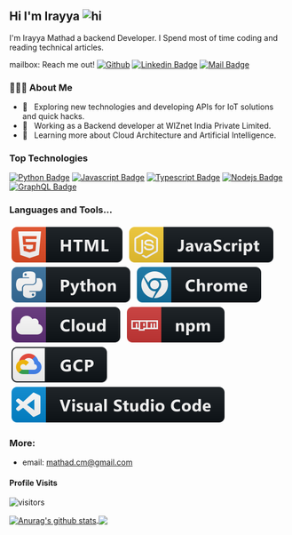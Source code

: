 ## Hi I'm Irayya <img src="https://user-images.githubusercontent.com/1303154/88677602-1635ba80-d120-11ea-84d8-d263ba5fc3c0.gif" width="28px" alt="hi">

I'm Irayya Mathad a backend Developer. I Spend most of time coding and reading technical articles.

mailbox: Reach me out!
[![Github](https://img.shields.io/badge/-Github.irayya108-000?style=flat&logo=Github&logoColor=white)](https://github.com/irayya108)
    [![Linkedin Badge](https://img.shields.io/badge/-Irayya-0e76a8?style=flat&labelColor=0e76a8&logo=linkedin&logoColor=white)](https://www.linkedin.com/in/irayya-m-0128159b) 
  [![Mail Badge](https://img.shields.io/badge/-Irayya-c0392b?style=flat&labelColor=c0392b&logo=gmail&logoColor=white)](mailto:mathad.cm@gmail.com)

<!-- TODO: Add last video link -->

<h3> 👨🏻‍💻 About Me </h3>

- 🤔 &nbsp; Exploring new technologies and developing APIs for IoT solutions and quick hacks.
- 💼 &nbsp; Working as a Backend developer at WIZnet India Private Limited.
- 🌱 &nbsp; Learning more about Cloud Architecture and Artificial Intelligence.


### Top Technologies

<!-- TODO: Make technologies links takes you to repositories -->

[![Python Badge](https://img.shields.io/badge/-Python-FF4500?style=for-the-badge&labelColor=black&logo=python&logoColor=FF4500)](#)
[![Javascript Badge](https://img.shields.io/badge/-Javascript-F0DB4F?style=for-the-badge&labelColor=black&logo=javascript&logoColor=F0DB4F)](#) [![Typescript Badge](https://img.shields.io/badge/-Typescript-007acc?style=for-the-badge&labelColor=black&logo=typescript&logoColor=007acc)](#) [![Nodejs Badge](https://img.shields.io/badge/-Nodejs-3C873A?style=for-the-badge&labelColor=black&logo=node.js&logoColor=3C873A)](#) [![GraphQL Badge](https://img.shields.io/badge/-GraphQl-e535ab?style=for-the-badge&labelColor=black&logo=graphql&logoColor=e535ab)](#)


### Languages and Tools...
<p >
 <img src="https://raw.githubusercontent.com/8bithemant/8bithemant/master/svg/dev/languages/html.svg" alt="Twitter" style="vertical-align:top; margin:4px">
 <!-- <img src="https://raw.githubusercontent.com/8bithemant/8bithemant/master/svg/dev/languages/csharp.svg"alt="Twitter" style="vertical-align:top; margin:4px"> -->
 <img src="https://raw.githubusercontent.com/8bithemant/8bithemant/master/svg/dev/languages/js.svg" alt="Twitter" style="vertical-align:top; margin:4px">
 <img src="https://raw.githubusercontent.com/8bithemant/8bithemant/master/svg/dev/languages/python.svg" alt="Twitter" style="vertical-align:top; margin:4px">
 <!-- <img src="https://raw.githubusercontent.com/8bithemant/8bithemant/master/svg/dev/frameworks/react.svg" alt="Twitter" style="vertical-align:top; margin:4px"> -->
 <!-- <img src="https://raw.githubusercontent.com/8bithemant/8bithemant/master/svg/dev/frameworks/vue.svg" alt="Twitter" style="vertical-align:top; margin:4px"> -->
 <img src="https://raw.githubusercontent.com/8bithemant/8bithemant/master/svg/dev/misc/chrome.svg" alt="Twitter" style="vertical-align:top; margin:4px">
 <img src="https://raw.githubusercontent.com/8bithemant/8bithemant/master/svg/dev/misc/cloud.svg" alt="Twitter" style="vertical-align:top; margin:4px">
 <!-- <img src="https://raw.githubusercontent.com/8bithemant/8bithemant/master/svg/dev/misc/datascience.svg" alt="Twitter" style="vertical-align:top; margin:4px"> -->
 <!-- <img src="https://raw.githubusercontent.com/8bithemant/8bithemant/master/svg/dev/services/aws.svg" alt="Twitter" style="vertical-align:top; margin:4px"> -->
 <img src="https://raw.githubusercontent.com/8bithemant/8bithemant/master/svg/dev/services/npm.svg" alt="Twitter" style="vertical-align:top; margin:4px">
 <img src="https://raw.githubusercontent.com/8bithemant/8bithemant/master/svg/dev/services/gcp.svg" alt="Twitter" style="vertical-align:top; margin:4px">
 <!-- <img src="https://raw.githubusercontent.com/8bithemant/8bithemant/master/svg/dev/tools/bash.svg" alt="Twitter" style="vertical-align:top; margin:4px">
 <img src="https://raw.githubusercontent.com/8bithemant/8bithemant/master/svg/dev/tools/bash.svg" alt="Twitter" style="vertical-align:top; margin:4px"> -->
 <img src="https://raw.githubusercontent.com/8bithemant/8bithemant/master/svg/dev/tools/visualstudio_code.svg" alt="Twitter" style="vertical-align:top; margin:4px">

</p>


### More:
<!-- - paperclip: [My Resume/CV](https://github.com/ipenywis/ipenywis/blob/master/resumes/resume%20v1.0.pdf) -->
- email: mathad.cm@gmail.com

#### Profile Visits 

![visitors](https://visitor-badge.glitch.me/badge?page_id=imathad.imathad)

<a href="https://github.com/anuraghazra/github-readme-stats">
  <img align="center" src="https://github-readme-stats.anuraghazra1.vercel.app/api?username=irayya108&show_icons=true&include_all_commits=true&theme=radical" alt="Anurag's github stats" />
</a>

<a href="https://github.com/irayya108/github-readme-stats"> 
  <img align="center" src="https://github-readme-stats.anuraghazra1.vercel.app/api/top-langs/?username=irayya108&layout=compact&theme=radical" />
</a>

<!--#### Github Stats -->

<!--![imathad's github stats](https://github-readme-stats.vercel.app/api?username=imathad&count_private=true&theme=algolia&hide=contribs,prs)-->
<!--<p>&nbsp;<img align="center" src="https://github-readme-stats.vercel.app/api?username=irayya108&show_icons=true" alt="irayya108" /></p> -->
